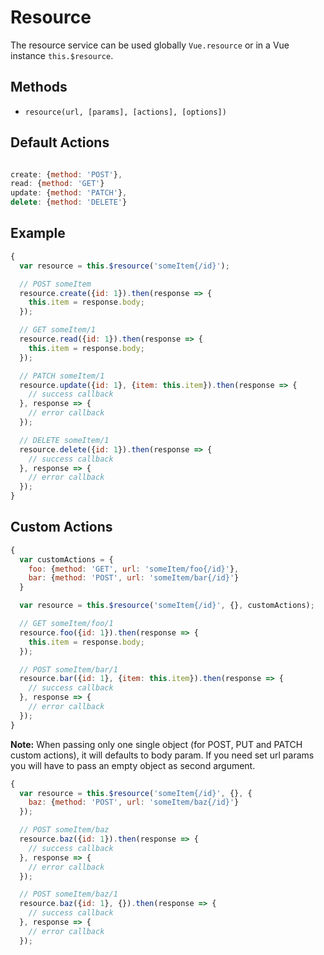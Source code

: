 # Resource

The resource service can be used globally `Vue.resource` or in a Vue instance `this.$resource`.

## Methods

* `resource(url, [params], [actions], [options])`

## Default Actions

```js

create: {method: 'POST'},
read: {method: 'GET'}
update: {method: 'PATCH'},
delete: {method: 'DELETE'}

```

## Example

```js
{
  var resource = this.$resource('someItem{/id}');

  // POST someItem
  resource.create({id: 1}).then(response => {
    this.item = response.body;
  });

  // GET someItem/1
  resource.read({id: 1}).then(response => {
    this.item = response.body;
  });

  // PATCH someItem/1
  resource.update({id: 1}, {item: this.item}).then(response => {
    // success callback
  }, response => {
    // error callback
  });

  // DELETE someItem/1
  resource.delete({id: 1}).then(response => {
    // success callback
  }, response => {
    // error callback
  });
}
```

## Custom Actions

```js
{
  var customActions = {
    foo: {method: 'GET', url: 'someItem/foo{/id}'},
    bar: {method: 'POST', url: 'someItem/bar{/id}'}
  }

  var resource = this.$resource('someItem{/id}', {}, customActions);

  // GET someItem/foo/1
  resource.foo({id: 1}).then(response => {
    this.item = response.body;
  });

  // POST someItem/bar/1
  resource.bar({id: 1}, {item: this.item}).then(response => {
    // success callback
  }, response => {
    // error callback
  });
}
```

**Note:** When passing only one single object (for POST, PUT and PATCH custom actions), it will defaults to body param. If you need set url params you will have to pass an empty object as second argument.

```js
{
  var resource = this.$resource('someItem{/id}', {}, {
    baz: {method: 'POST', url: 'someItem/baz{/id}'}
  });

  // POST someItem/baz
  resource.baz({id: 1}).then(response => {
    // success callback
  }, response => {
    // error callback
  });

  // POST someItem/baz/1
  resource.baz({id: 1}, {}).then(response => {
    // success callback
  }, response => {
    // error callback
  });
```

